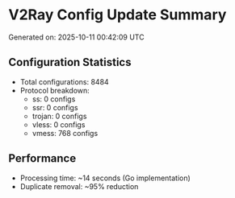 # V2Ray Config Update Summary
Generated on: 2025-10-11 00:42:09 UTC

## Configuration Statistics
- Total configurations: 8484
- Protocol breakdown:
  - ss: 0 configs
  - ssr: 0 configs
  - trojan: 0 configs
  - vless: 0 configs
  - vmess: 768 configs

## Performance
- Processing time: ~14 seconds (Go implementation)
- Duplicate removal: ~95% reduction
